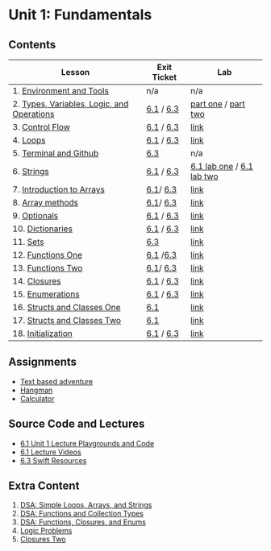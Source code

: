 # Unit 1: Fundamentals

## Contents

| Lesson | Exit Ticket | Lab |
| --- | --- | --- |
| 1. [Environment and Tools](./env-and-tools/README.md) | n/a  | n/a |
| 2. [Types, Variables, Logic, and Operations](./types-variables-logic-operations/README.md) | [6.1](https://canvas.instructure.com/courses/1605734/assignments/11666585) / [6.3](https://canvas.instructure.com/courses/1705726/assignments/12512248) | [part one](https://github.com/joinpursuit/ios-types-variables-logic-operations-lab-1) / [part two](https://github.com/joinpursuit/ios-types-variables-logic-operations-lab-2/) |
| 3. [Control Flow](https://github.com/joinpursuit/Pursuit-Core-iOS/blob/master/fundamentals/control-flow/README.md) | [6.1](https://github.com/joinpursuit/ios-control-flow-exit-ticket) / [6.3](https://canvas.instructure.com/courses/1705726/assignments/12511537) | [link](https://github.com/joinpursuit/ios-control-flow-lab) |
| 4. [Loops](https://github.com/joinpursuit/Pursuit-Core-iOS/blob/master/fundamentals/loops/README.md) | [6.1](https://github.com/joinpursuit/ios-loops-exit-ticket) / [6.3](https://canvas.instructure.com/courses/1705726/assignments/12512029) | [link](https://github.com/joinpursuit/ios-loops-lab) |
| 5. [Terminal and Github](https://github.com/joinpursuit/Pursuit-Core-iOS/blob/master/fundamentals/terminal-github/README.md) | [6.3](https://canvas.instructure.com/courses/1705726/assignments/12553997) | n/a |
| 6. [Strings](https://github.com/joinpursuit/Pursuit-Core-iOS/blob/master/fundamentals/strings/README.md) | [6.1](https://canvas.instructure.com/courses/1605734/assignments/11716423) / [6.3](https://canvas.instructure.com/courses/1705726/assignments/12465043) | [6.1 lab one](https://github.com/joinpursuit/ios-strings-lab-1) / [6.1 lab two](https://github.com/joinpursuit/ios-strings-lab-2) |
| 7. [Introduction to Arrays](https://github.com/joinpursuit/Pursuit-Core-iOS/blob/master/fundamentals/arrays/README.md) | [6.1]()/ [6.3](https://canvas.instructure.com/courses/1705726/assignments/12465053) | [link](https://github.com/joinpursuit/ios-arrays-lab) |
| 8. [Array methods](https://github.com/joinpursuit/Pursuit-Core-iOS/tree/master/fundamentals/arrays-two) | [6.1]()/ [6.3](https://canvas.instructure.com/courses/1705726/assignments/12513526) | [link](https://github.com/joinpursuit/ios-arrays-lab) |
| 9. [Optionals](https://github.com/joinpursuit/Pursuit-Core-iOS/blob/master/fundamentals/optionals/README.md) | [6.1](https://canvas.instructure.com/courses/1605734/assignments/11718335) / [6.3](https://canvas.instructure.com/courses/1705726/assignments/12465067) | [link](https://github.com/joinpursuit/ios-optionals-lab) |
| 10. [Dictionaries](https://github.com/joinpursuit/Pursuit-Core-iOS/blob/master/fundamentals/dictionaries/README.md) | [6.1](https://canvas.instructure.com/courses/1605734/assignments/11718336) / [6.3](https://canvas.instructure.com/courses/1705726/assignments/12465045) | [link](https://github.com/joinpursuit/Pursuit-Core-iOS-Dictionary-Lab) |
| 11. [Sets](https://github.com/joinpursuit/Pursuit-Core-iOS/tree/master/fundamentals/sets) | [6.3](https://canvas.instructure.com/courses/1705726/assignments/12565983) | [link](https://github.com/joinpursuit/Pursuit-Core-iOS-Sets-Lab) |
| 12. [Functions One](https://github.com/joinpursuit/Pursuit-Core-iOS/blob/master/fundamentals/functions-one/README.md) | [6.1](https://canvas.instructure.com/courses/1605734/assignments/11718337) /[6.3](https://canvas.instructure.com/courses/1705726/assignments/12605968) | [link](https://github.com/joinpursuit/ios-functions-lab-1) |
| 13. [Functions Two](https://github.com/joinpursuit/Pursuit-Core-iOS/blob/master/fundamentals/functions-two/README.md) | [6.1]()/ [6.3](https://canvas.instructure.com/courses/1705726/assignments/12465042) | [link](https://github.com/joinpursuit/ios-functions-lab-2) |
| 14. [Closures](https://github.com/joinpursuit/Pursuit-Core-iOS/blob/master/fundamentals/closures-one/README.md) | [6.1](https://canvas.instructure.com/courses/1605734/assignments/11721559) / [6.3](https://canvas.instructure.com/courses/1705726/assignments/12465029) | [link](https://github.com/joinpursuit/ios-closures-lab-1) |
| 15. [Enumerations](https://github.com/joinpursuit/Pursuit-Core-iOS/blob/master/fundamentals/enumerations/README.md) | [6.1](https://canvas.instructure.com/courses/1605734/assignments/11721560) / [6.3](https://canvas.instructure.com/courses/1705726/assignments/12465027) | [link](https://github.com/joinpursuit/ios-enumerations-lab) |
| 16. [Structs and Classes One](https://github.com/joinpursuit/Pursuit-Core-iOS/blob/master/fundamentals/structs-and-classes/README.md) | [6.1](https://canvas.instructure.com/courses/1605734/assignments/11827043) | [link](https://github.com/joinpursuit/ios-structs-classes-lab/) |
| 17. [Structs and Classes Two](https://github.com/joinpursuit/Pursuit-Core-iOS/tree/master/fundamentals/structs-and-classes-two) | [6.1](https://canvas.instructure.com/courses/1605734/assignments/11721561) | [link](https://github.com/joinpursuit/ios-structs-classes-lab-2) |
| 18. [Initialization](https://github.com/joinpursuit/Pursuit-Core-iOS/blob/master/fundamentals/initialization/README.md) | [6.1](https://canvas.instructure.com/courses/1605734/assignments/11856398) / [6.3](https://canvas.instructure.com/courses/1705726/assignments/12465064) | [link](https://github.com/joinpursuit/ios-init-lab) |

## Assignments

- [Text based adventure](https://github.com/joinpursuit/Pursuit-Core-iOS-Unit1-Assignment1/blob/master/README.md)
- [Hangman](https://github.com/joinpursuit/Pursuit-Core-iOS-Unit1-Assignment2/blob/master/README.md)
- [Calculator](https://github.com/joinpursuit/Pursuit-Core-iOS-Unit1-Assignment3/blob/master/README.md)


## Source Code and Lectures

- [6.1 Unit 1 Lecture Playgrounds and Code](./lecture-playgrounds)
- [6.1 Lecture Videos](https://www.youtube.com/channel/UCDN46W3L67JMtrRb-u_cgCA)
- [6.3 Swift Resources](https://docs.google.com/document/d/1RjTsE2zqFZJ47dc9XWJeuy3dK1OrrKsxV44biUSiVuQ/edit#) 



## Extra Content

1. [DSA: Simple Loops, Arrays, and Strings](https://github.com/joinpursuit/DSA-Curriculum/tree/master/simple_loops_arrays_and_strings/ios/README.md)
1. [DSA: Functions and Collection Types](https://github.com/joinpursuit/DSA-Curriculum/blob/master/functions_collection_types/ios/README.md)
1. [DSA: Functions, Closures, and Enums](https://github.com/joinpursuit/DSA-Curriculum/blob/master/functions_closures_enums/ios/README.md)
1. [Logic Problems](https://github.com/joinpursuit/DSA-Curriculum/tree/master/logic_problems)
1. [Closures Two](./closures-two/README.md)
